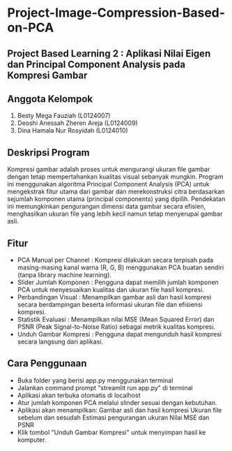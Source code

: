 # Project-Image-Compression-Based-on-PCA
## Project Based Learning 2 : Aplikasi Nilai Eigen dan Principal Component Analysis pada Kompresi Gambar

## Anggota Kelompok 
1. Besty Mega Fauziah (L0124007)
2. Deoshi Anessah Zheren Areja (L0124009)
3. Dina Hamala Nur Rosyidah (L0124010)

## Deskripsi Program 
Kompresi gambar adalah proses untuk mengurangi ukuran file gambar dengan tetap mempertahankan kualitas visual sebanyak mungkin.
Program ini menggunakan algoritma Principal Component Analysis (PCA) untuk mengekstrak fitur utama dari gambar dan merekonstruksi citra berdasarkan sejumlah komponen utama (principal components) yang dipilih.
Pendekatan ini memungkinkan pengurangan dimensi data gambar secara efisien, menghasilkan ukuran file yang lebih kecil namun tetap menyerupai gambar asli.

## Fitur
- PCA Manual per Channel : Kompresi dilakukan secara terpisah pada masing-masing kanal warna (R, G, B) menggunakan PCA buatan sendiri (tanpa library machine learning).
- Slider Jumlah Komponen : Pengguna dapat memilih jumlah komponen PCA untuk menyesuaikan kualitas dan ukuran file hasil kompresi.
- Perbandingan Visual : Menampilkan gambar asli dan hasil kompresi secara berdampingan beserta informasi ukuran file dan efisiensi kompresi.
- Statistik Evaluasi : Menampilkan nilai MSE (Mean Squared Error) dan PSNR (Peak Signal-to-Noise Ratio) sebagai metrik kualitas kompresi.
- Unduh Gambar Kompresi : Pengguna dapat mengunduh hasil kompresi secara langsung dari aplikasi.

## Cara Penggunaan 
- Buka folder yang berisi app.py menggunakan terminal
- Jalankan command prompt "streamlit run app.py" di terminal
- Aplikasi akan terbuka otomatis di localhost
- Atur jumlah komponen PCA melalui slinder sesuai dengan kebutuhan.
- Aplikasi akan menampilkan:
  Gambar asli dan hasil kompresi
  Ukuran file sebelum dan sesudah
  Estimasi pengurangan ukuran
  Nilai MSE dan PSNR
- Klik tombol "Unduh Gambar Kompresi" untuk menyimpan hasil ke komputer.

